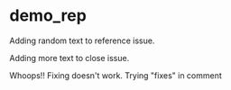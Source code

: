 # demo_rep

Adding random text to reference issue.

Adding more text to close issue.

Whoops!! Fixing doesn't work. Trying "fixes" in comment
